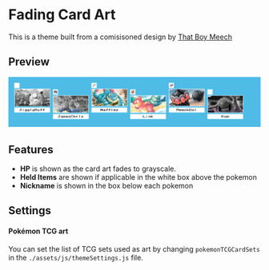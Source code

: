 # Fading Card Art
This is a theme built from a comisisoned design by [That Boy Meech](https://twitter.com/ThatBoyMeech_)


## Preview
![Preview of the Fading Card Art Theme](assets/preview.png)

## Features
 - **HP** is shown as the card art fades to grayscale.
 - **Held Items** are shown if applicable in the white box above the pokemon
 - **Nickname** is shown in the box below each pokemon

## Settings

#### Pokémon TCG art
You can set the list of TCG sets used as art by changing `pokemonTCGCardSets` in the `./assets/js/themeSettings.js` file.